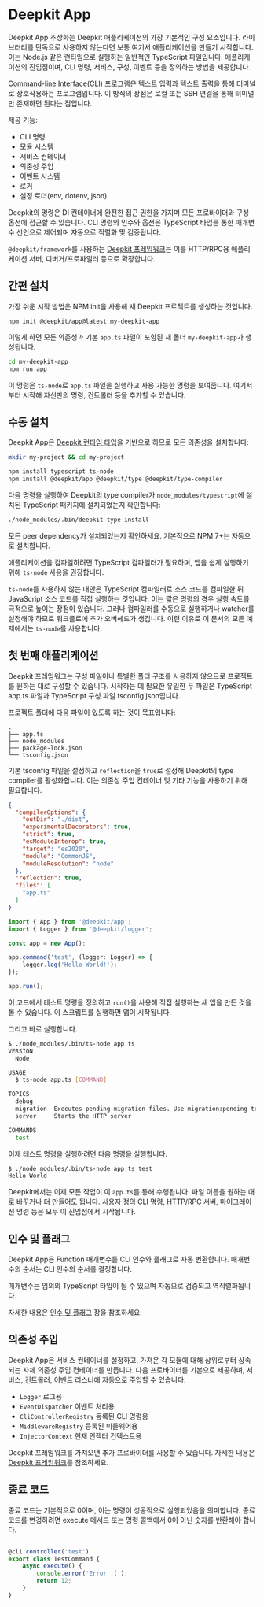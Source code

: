 # Deepkit App

Deepkit App 추상화는 Deepkit 애플리케이션의 가장 기본적인 구성 요소입니다. 라이브러리를 단독으로 사용하지 않는다면 보통 여기서 애플리케이션을 만들기 시작합니다.
이는 Node.js 같은 런타임으로 실행하는 일반적인 TypeScript 파일입니다. 애플리케이션의 진입점이며, CLI 명령, 서비스, 구성, 이벤트 등을 정의하는 방법을 제공합니다.

Command-line Interface(CLI) 프로그램은 텍스트 입력과 텍스트 출력을 통해 터미널로 상호작용하는 프로그램입니다. 이 방식의 장점은 로컬 또는 SSH 연결을 통해 터미널만 존재하면 된다는 점입니다.

제공 기능:

- CLI 명령
- 모듈 시스템
- 서비스 컨테이너
- 의존성 주입
- 이벤트 시스템
- 로거
- 설정 로더(env, dotenv, json)

Deepkit의 명령은 DI 컨테이너에 완전한 접근 권한을 가지며 모든 프로바이더와 구성 옵션에 접근할 수 있습니다. CLI 명령의 인수와 옵션은 TypeScript 타입을 통한 매개변수 선언으로 제어되며 자동으로 직렬화 및 검증됩니다.

`@deepkit/framework`를 사용하는 [Deepkit 프레임워크](./framework.md)는 이를 HTTP/RPC용 애플리케이션 서버, 디버거/프로파일러 등으로 확장합니다.

## 간편 설치

가장 쉬운 시작 방법은 NPM init을 사용해 새 Deepkit 프로젝트를 생성하는 것입니다.

```shell
npm init @deepkit/app@latest my-deepkit-app
````

이렇게 하면 모든 의존성과 기본 `app.ts` 파일이 포함된 새 폴더 `my-deepkit-app`가 생성됩니다.

```sh
cd my-deepkit-app
npm run app
````

이 명령은 `ts-node`로 `app.ts` 파일을 실행하고 사용 가능한 명령을 보여줍니다. 여기서부터 시작해 자신만의 명령, 컨트롤러 등을 추가할 수 있습니다.

## 수동 설치

Deepkit App은 [Deepkit 런타임 타입](./runtime-types.md)을 기반으로 하므로 모든 의존성을 설치합니다:

```bash
mkdir my-project && cd my-project

npm install typescript ts-node 
npm install @deepkit/app @deepkit/type @deepkit/type-compiler
```

다음 명령을 실행하여 Deepkit의 type compiler가 `node_modules/typescript`에 설치된 TypeScript 패키지에 설치되었는지 확인합니다:

```sh
./node_modules/.bin/deepkit-type-install
```

모든 peer dependency가 설치되었는지 확인하세요. 기본적으로 NPM 7+는 자동으로 설치합니다.

애플리케이션을 컴파일하려면 TypeScript 컴파일러가 필요하며, 앱을 쉽게 실행하기 위해 `ts-node` 사용을 권장합니다.

`ts-node`를 사용하지 않는 대안은 TypeScript 컴파일러로 소스 코드를 컴파일한 뒤 JavaScript 소스 코드를 직접 실행하는 것입니다. 이는 짧은 명령의 경우 실행 속도를 극적으로 높이는 장점이 있습니다. 그러나 컴파일러를 수동으로 실행하거나 watcher를 설정해야 하므로 워크플로에 추가 오버헤드가 생깁니다. 이런 이유로 이 문서의 모든 예제에서는 `ts-node`를 사용합니다.

## 첫 번째 애플리케이션

Deepkit 프레임워크는 구성 파일이나 특별한 폴더 구조를 사용하지 않으므로 프로젝트를 원하는 대로 구성할 수 있습니다. 시작하는 데 필요한 유일한 두 파일은 TypeScript app.ts 파일과 TypeScript 구성 파일 tsconfig.json입니다.

프로젝트 폴더에 다음 파일이 있도록 하는 것이 목표입니다:

```
.
├── app.ts
├── node_modules
├── package-lock.json
└── tsconfig.json
```

기본 tsconfig 파일을 설정하고 `reflection`을 `true`로 설정해 Deepkit의 type compiler를 활성화합니다.
이는 의존성 주입 컨테이너 및 기타 기능을 사용하기 위해 필요합니다.

```json title=tsconfig.json
{
  "compilerOptions": {
    "outDir": "./dist",
    "experimentalDecorators": true,
    "strict": true,
    "esModuleInterop": true,
    "target": "es2020",
    "module": "CommonJS",
    "moduleResolution": "node"
  },
  "reflection": true,
  "files": [
    "app.ts"
  ]
}
```

```typescript title=app.ts
import { App } from '@deepkit/app';
import { Logger } from '@deepkit/logger';

const app = new App();

app.command('test', (logger: Logger) => {
    logger.log('Hello World!');
});

app.run();
```

이 코드에서 테스트 명령을 정의하고 `run()`을 사용해 직접 실행하는 새 앱을 만든 것을 볼 수 있습니다. 이 스크립트를 실행하면 앱이 시작됩니다.

그리고 바로 실행합니다.

```sh
$ ./node_modules/.bin/ts-node app.ts
VERSION
  Node

USAGE
  $ ts-node app.ts [COMMAND]

TOPICS
  debug
  migration  Executes pending migration files. Use migration:pending to see which are pending.
  server     Starts the HTTP server

COMMANDS
  test
```

이제 테스트 명령을 실행하려면 다음 명령을 실행합니다.

```sh
$ ./node_modules/.bin/ts-node app.ts test
Hello World
```

Deepkit에서는 이제 모든 작업이 이 `app.ts`를 통해 수행됩니다. 파일 이름을 원하는 대로 바꾸거나 더 만들어도 됩니다. 사용자 정의 CLI 명령, HTTP/RPC 서버, 마이그레이션 명령 등은 모두 이 진입점에서 시작됩니다.

## 인수 및 플래그

Deepkit App은 Function 매개변수를 CLI 인수와 플래그로 자동 변환합니다. 매개변수의 순서는 CLI 인수의 순서를 결정합니다.

매개변수는 임의의 TypeScript 타입이 될 수 있으며 자동으로 검증되고 역직렬화됩니다.

자세한 내용은 [인수 및 플래그](./app/arguments.md) 장을 참조하세요.

## 의존성 주입

Deepkit App은 서비스 컨테이너를 설정하고, 가져온 각 모듈에 대해 상위로부터 상속되는 자체 의존성 주입 컨테이너를 만듭니다.
다음 프로바이더를 기본으로 제공하며, 서비스, 컨트롤러, 이벤트 리스너에 자동으로 주입할 수 있습니다:

- `Logger` 로그용
- `EventDispatcher` 이벤트 처리용
- `CliControllerRegistry` 등록된 CLI 명령용
- `MiddlewareRegistry` 등록된 미들웨어용
- `InjectorContext` 현재 인젝터 컨텍스트용

Deepkit 프레임워크를 가져오면 추가 프로바이더를 사용할 수 있습니다. 자세한 내용은 [Deepkit 프레임워크](./framework.md)를 참조하세요.

## 종료 코드

종료 코드는 기본적으로 0이며, 이는 명령이 성공적으로 실행되었음을 의미합니다. 종료 코드를 변경하려면 execute 메서드 또는 명령 콜백에서 0이 아닌 숫자를 반환해야 합니다.

```typescript

@cli.controller('test')
export class TestCommand {
    async execute() {
        console.error('Error :(');
        return 12;
    }
}
```